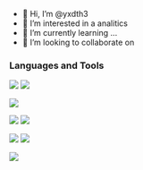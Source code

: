 - 👋 Hi, I’m @yxdth3
- 👀 I’m interested in a analitics 
- 🌱 I’m currently learning ...
- 💞️ I’m looking to collaborate on 


### Languages and Tools

<p>
  <img src="https://img.shields.io/badge/PHP-F05032?style=for-the-badge&logo=PHP&logoColor=white">
  <img src="https://img.shields.io/badge/Phyton-F05032?style=for-the-badge&logo=Phyton&logoColor=white">
</p>
<p>
  <img src="https://img.shields.io/badge/Visual_Studio-5C2D91?style=for-the-badge&logo=visual%20studio&logoColor=white">
</p>
<p>
  <img src="https://img.shields.io/badge/CSS3-1572B6?style=for-the-badge&logo=css3&logoColor=white">
  <img src="https://img.shields.io/badge/HTML5-E34F26?style=for-the-badge&logo=html5&logoColor=white">
</p>
<p>
  <img src="https://img.shields.io/badge/Java-ED8B00?style=for-the-badge&logo=java&logoColor=white">
  <img src="https://img.shields.io/badge/JavaScript-F7DF1E?style=for-the-badge&logo=javascript&logoColor=black">
</p>
<p>
  <img src="https://img.shields.io/badge/MySQL-EC9322?style=for-the-badge&logo=mysql&logoColor=white">
</p>

<!---
yxdth3/yxdth3 is a ✨ special ✨ repository because its `README.md` (this file) appears on your GitHub profile.
You can click the Preview link to take a look at your changes.
--->
